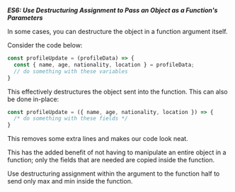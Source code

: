 ***ES6: Use Destructuring Assignment to Pass an Object as a Function's Parameters***

In some cases, you can destructure the object in a function argument itself.

Consider the code below:

```javascript
const profileUpdate = (profileData) => {
  const { name, age, nationality, location } = profileData;
  // do something with these variables
}
```

This effectively destructures the object sent into the function. This can also be done in-place:

```javascript
const profileUpdate = ({ name, age, nationality, location }) => {
  /* do something with these fields */
}
```

This removes some extra lines and makes our code look neat.

This has the added benefit of not having to manipulate an entire object in a function; only the fields that are needed are copied inside the function.


Use destructuring assignment within the argument to the function half to send only max and min inside the function.
